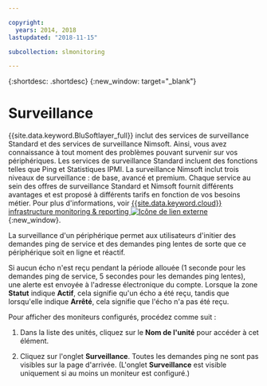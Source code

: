 ```yaml
---

copyright:
  years: 2014, 2018
lastupdated: "2018-11-15"

subcollection: slmonitoring

---
```


{:shortdesc: .shortdesc}
{:new_window: target="_blank"}

# Surveillance
{{site.data.keyword.BluSoftlayer_full}} inclut des services de surveillance Standard et des services de surveillance Nimsoft. Ainsi, vous avez connaissance à tout moment des problèmes pouvant survenir sur vos périphériques. Les services de surveillance Standard incluent des fonctions telles que Ping et Statistiques IPMI. La surveillance Nimsoft inclut trois niveaux de surveillance : de base, avancé et premium. Chaque service au sein des offres de surveillance Standard et Nimsoft fournit différents avantages et est proposé à différents tarifs en fonction de vos besoins métier. Pour plus d'informations, voir [{{site.data.keyword.cloud}} infrastructure monitoring & reporting ![Icône de lien externe](../../icons/launch-glyph.svg "Icône de lien externe")](https://www.ibm.com/cloud/infrastructure/monitoring){:new_window}.

La surveillance d'un périphérique permet aux utilisateurs d'initier des demandes ping de service et des demandes ping lentes de sorte que ce périphérique soit en ligne et réactif.

Si aucun écho n'est reçu pendant la période allouée (1 seconde pour les demandes ping de service, 5 secondes pour les demandes ping lentes), une alerte est envoyée à
l'adresse électronique du compte. Lorsque la zone **Statut** indique **Actif**, cela signifie qu'un écho a été reçu, tandis que lorsqu'elle indique **Arrêté**, cela signifie que l'écho n'a pas été reçu.


Pour afficher des moniteurs configurés, procédez comme suit :

1. Dans la liste des unités, cliquez sur le **Nom de l'unité** pour accéder à cet élément.

2. Cliquez sur l'onglet **Surveillance**. Toutes les demandes ping ne sont pas visibles sur la page d'arrivée. (L'onglet **Surveillance** est visible uniquement si au moins un moniteur est configuré.)
